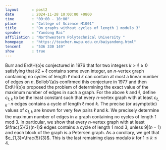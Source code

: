 ```yaml
---
layout      : post2
date        : 2024-11-28 10:00:00 +0800
time        : "09:00 - 10:00"
place       : "College of Science M1001"
title       : "On graphs without cycles of length 1 modulo 3"
speaker     : "Yandong Bai"
affiliation : "Northwestern Polytechnical University "
homepage    : "https://teacher.nwpu.edu.cn/baiyandong.html"
tencent     : "536 330 149"
show        : true
---
```


Burr and Erd\H{o}s conjectured in 1976 that for two integers $k>\ell\geqslant 0$ satisfying that $k\mathbb{Z}+\ell$ contains some even integer, an $n$-vertex graph containing no cycles of length $\ell$ mod $k$ can contain at most a linear number of edges on $n$. Bollob\'{a}s confirmed this conjecture in 1977 and then Erd\H{o}s proposed the problem of determining the exact value of the maximum number of edges in such a graph. For the above $k$ and $\ell$, define $c_{\ell,k}$ to be the least constant such that every $n$-vertex graph with at least $c_{\ell,k}\cdot n$ edges contains a cycle of length $\ell$ mod $k$. The precise (or asymptotic) values of $c_{\ell,k}$ are known for very few pairs $\ell$ and $k$. We precisely determine the maximum number of edges in a graph containing no cycles of length 1 mod 3. In particular, we show that every $n$-vertex graph with at least $\frac{5}{3}(n-1)$ edges contains a cycle of length 1 mod 3, unless $9|(n-1)$ and each block of the graph is a Petersen graph. As a corollary, we get that $c_{1,3}=\frac{5}{3}$. This is the last remaining class modulo $k$ for $1\leqslant k\leq 4$.
